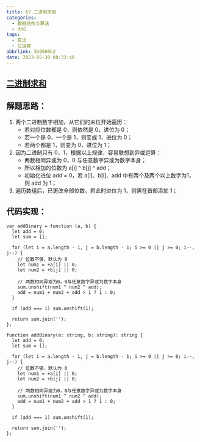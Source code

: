 ```yaml
---
title: 67.二进制求和
categories:
  - 数据结构与算法
  - 力扣
tags:
  - 算法
  - 位运算
abbrlink: 3b9500b2
date: 2023-05-30 08:33:40
---
```


## [二进制求和](https://leetcode.cn/problems/add-binary/)

## 解题思路：
1. 两个二进制数字相加，从它们的末位开始遍历：
    - 若对应位数都是 0，则依然是 0，进位为 0；
    - 若一个是 0，一个是 1，则变成 1，进位为 0；
    - 若两个都是 1，则变为 0，进位为 1；
2. 因为二进制只有 0，1，根据以上规律，容易联想到异或运算：
    - 两数相同异或为 0，0 与任意数字异或为数字本身；
    - 所以相加的位数为 a[i] ^ b[j] ^ add；
    - 初始化进位 add = 0，若 a[i]、b[i]、add 中有两个及两个以上数字为1，则 add 为 1；
3. 遍历数组后，已更改全部位数，若此时进位为 1，则需在首部添加 1；

## 代码实现：
```JS
var addBinary = function (a, b) {
  let add = 0;
  let sum = [];

  for (let i = a.length - 1, j = b.length - 1; i >= 0 || j >= 0; i--, j--) {
    // 位数不够，默认为 0
    let num1 = +a[i] || 0;
    let num2 = +b[j] || 0;

    // 两数相同异或为0，0与任意数字异或为数字本身
    sum.unshift(num1 ^ num2 ^ add);
    add = num1 + num2 + add > 1 ? 1 : 0;
  }

  if (add === 1) sum.unshift(1);

  return sum.join('');
};
```
```TS
function addBinary(a: string, b: string): string {
  let add = 0;
  let sum = [];

  for (let i = a.length - 1, j = b.length - 1; i >= 0 || j >= 0; i--, j--) {
    // 位数不够，默认为 0
    let num1 = +a[i] || 0;
    let num2 = +b[j] || 0;

    // 两数相同异或为0，0与任意数字异或为数字本身
    sum.unshift(num1 ^ num2 ^ add);
    add = num1 + num2 + add > 1 ? 1 : 0;
  }

  if (add === 1) sum.unshift(1);

  return sum.join('');
};
```

